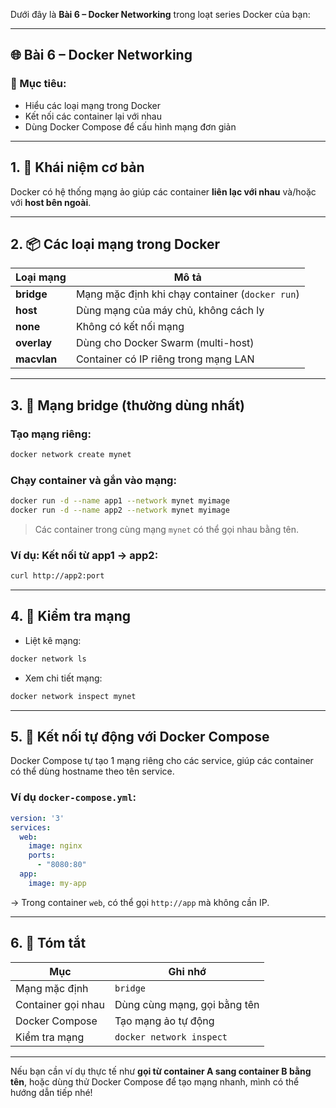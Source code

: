 Dưới đây là **Bài 6 – Docker Networking** trong loạt series Docker của bạn:

---

## 🌐 Bài 6 – Docker Networking

### 🎯 Mục tiêu:

* Hiểu các loại mạng trong Docker
* Kết nối các container lại với nhau
* Dùng Docker Compose để cấu hình mạng đơn giản

---

## 1. 🧠 Khái niệm cơ bản

Docker có hệ thống mạng ảo giúp các container **liên lạc với nhau** và/hoặc với **host bên ngoài**.

---

## 2. 📦 Các loại mạng trong Docker

| Loại mạng   | Mô tả                                           |
| ----------- | ----------------------------------------------- |
| **bridge**  | Mạng mặc định khi chạy container (`docker run`) |
| **host**    | Dùng mạng của máy chủ, không cách ly            |
| **none**    | Không có kết nối mạng                           |
| **overlay** | Dùng cho Docker Swarm (multi-host)              |
| **macvlan** | Container có IP riêng trong mạng LAN            |

---

## 3. 🔗 Mạng bridge (thường dùng nhất)

### Tạo mạng riêng:

```bash
docker network create mynet
```

### Chạy container và gắn vào mạng:

```bash
docker run -d --name app1 --network mynet myimage
docker run -d --name app2 --network mynet myimage
```

> Các container trong cùng mạng `mynet` có thể gọi nhau bằng tên.

### Ví dụ: Kết nối từ app1 → app2:

```bash
curl http://app2:port
```

---

## 4. 📂 Kiểm tra mạng

* Liệt kê mạng:

```bash
docker network ls
```

* Xem chi tiết mạng:

```bash
docker network inspect mynet
```

---

## 5. 🤝 Kết nối tự động với Docker Compose

Docker Compose tự tạo 1 mạng riêng cho các service, giúp các container có thể dùng hostname theo tên service.

### Ví dụ `docker-compose.yml`:

```yaml
version: '3'
services:
  web:
    image: nginx
    ports:
      - "8080:80"
  app:
    image: my-app
```

→ Trong container `web`, có thể gọi `http://app` mà không cần IP.

---

## 6. 📌 Tóm tắt

| Mục                | Ghi nhớ                      |
| ------------------ | ---------------------------- |
| Mạng mặc định      | `bridge`                     |
| Container gọi nhau | Dùng cùng mạng, gọi bằng tên |
| Docker Compose     | Tạo mạng ảo tự động          |
| Kiểm tra mạng      | `docker network inspect`     |

---

Nếu bạn cần ví dụ thực tế như **gọi từ container A sang container B bằng tên**, hoặc dùng thử Docker Compose để tạo mạng nhanh, mình có thể hướng dẫn tiếp nhé!

